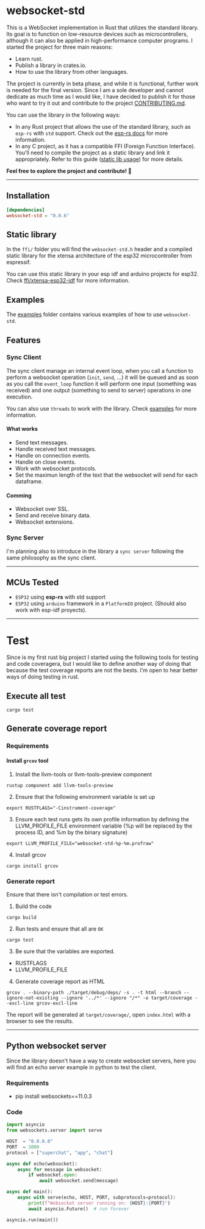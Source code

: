 # websocket-std

This is a WebSocket implementation in Rust that utilizes the standard library. Its goal is to function on low-resource devices such as microcontrollers, although it can also be applied in high-performance computer programs. I started the project for three main reasons:
- Learn rust.
- Publish a library in crates.io.
- How to use the library from other languages. 

The project is currently in beta phase, and while it is functional, further work is needed for the final version. Since I am a sole developer and cannot dedicate as much time as I would like, I have decided to publish it for those who want to try it out and contribute to the project [CONTRIBUTING.md](./CONTRIBUTING.md).

You can use the library in the following ways:

- In any Rust project that allows the use of the standard library, such as ``esp-rs`` with ``std`` support. Check out the [esp-rs docs](https://esp-rs.github.io/book/overview/using-the-standard-library.html) for more information.
- In any C project, as it has a compatible FFI (Foreign Function Interface). You’ll need to compile the project as a static library and link it appropriately. Refer to this guide ([static lib usage](./ffi/README.md)) for more details.

**Feel free to explore the project and contribute! 🚀**

---

## Installation
```toml
[dependencies]
websocket-std = "0.0.6"
```

## Static library
In the ``ffi/`` folder you will find the ``websocket-std.h`` header and a compiled static library for the xtensa architecture of the esp32 microcontroller from espressif.

You can use this static library in your esp idf and arduino projects for esp32. Check [ffi/xtensa-esp32-idf](./ffi/xtensa-esp32-espidf/README.md) for more information.

## Examples

The [examples](./examples/) folder contains various examples of how to use ``websocket-std``.

## Features

### Sync Client

The sync client manage an internal event loop, when you call a function to perform a websocket operation (``init``, ``send``, ...)
it will be queued and as soon as you call the ``event_loop`` function it will perform one input (something was received)
and one output (something to send to server) operations in one execution.

You can also use ``threads`` to work with the library. Check [examples](./examples/) for more information.

#### What works
- Send text messages.
- Handle received text messages.
- Handle on connection events.
- Handle on close events.
- Work with websocket protocols.
- Set the maximun length of the text that the websocket will send for each dataframe.

#### Comming
- Websocket over SSL.
- Send and receive binary data.
- Websocket extensions.

### Sync Server

I'm planning also to introduce in the library a ``sync server`` following the same philosophy as the sync client.

---

## MCUs Tested

- ``ESP32`` using **esp-rs** with std support
- ``ESP32`` using ``arduino`` framework in a ``PlatformIO`` project. (Should also work with esp-idf proyects).

---

# Test

Since is my first rust big project I started using the following tools for testing and code coveragera, but I would like to
define another way of doing that because the test coverage reports are not the bests. I'm open to hear better ways of doing testing in rust.

## Execute all test


```console
cargo test
```

## Generate coverage report

### Requirements

#### Install ``grcov`` tool

1. Install the llvm-tools or llvm-tools-preview component
```console
rustup component add llvm-tools-preview
```

2. Ensure that the following environment variable is set up
```console
export RUSTFLAGS="-Cinstrument-coverage"
```

3. Ensure each test runs gets its own profile information by defining the LLVM_PROFILE_FILE environment variable (%p will be replaced by the process ID, and %m by the binary signature)
```console
export LLVM_PROFILE_FILE="websocket-std-%p-%m.profraw"
```

4. Install grcov

```console
cargo install grcov
```

### Generate report

Ensure that there isn't compilation or test errors.
1. Build the code
```console
cargo build
```

2. Run tests and ensure that all are ``OK``
```console
cargo test
```

3. Be sure that the variables are exported. 
- RUSTFLAGS
- LLVM_PROFILE_FILE

4. Generate coverage report as HTML
```console
grcov . --binary-path ./target/debug/deps/ -s . -t html --branch --ignore-not-existing --ignore '../*' --ignore "/*" -o target/coverage --excl-line grcov-excl-line
```

The report will be generated at ``target/coverage/``, open ``index.html`` with a browser to see the results.

---

## Python websocket server

Since the library doesn't have a way to create websocket servers, here you will find an echo server example in python to test
the client.

### Requirements
- pip install websockets==11.0.3

### Code
```python
import asyncio
from websockets.server import serve

HOST  = "0.0.0.0"
PORT  = 3000
protocol = ["superchat", "app", "chat"]

async def echo(websocket):
    async for message in websocket:
        if websocket.open:
            await websocket.send(message)

async def main():
    async with serve(echo, HOST, PORT, subprotocols=protocol):
        print(f"Websocket server running on: {HOST}:{PORT}")
        await asyncio.Future()  # run forever

asyncio.run(main())
```

